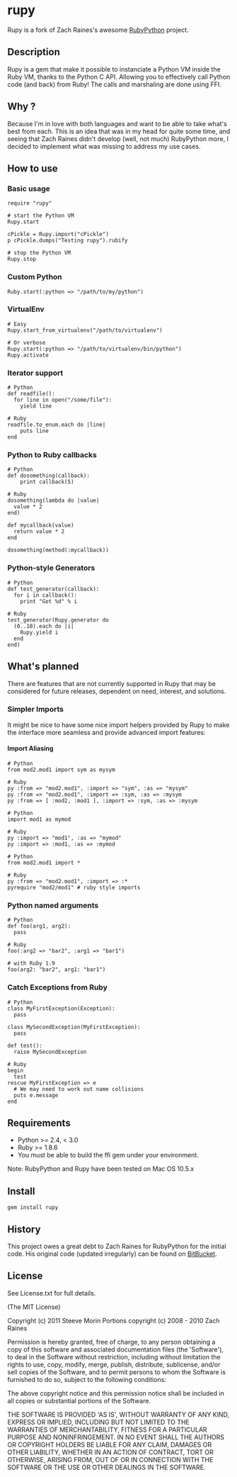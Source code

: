 # rupy
Rupy is a fork of Zach Raines's awesome
[RubyPython](http://raineszm.bitbucket.org/rubypython/) project.

## Description

Rupy is a gem that make it possible to instanciate a Python VM inside the Ruby
VM, thanks to the Python C API. Allowing you to effectively call Python code
(and back) from Ruby! The calls and marshaling are done using FFI.

## Why ?

Because I'm in love with both languages and want to be able to take what's best
from each. This is an idea that was in my head for quite some time, and seeing
that Zach Raines didn't develop (well, not much) RubyPython more, I decided to
implement what was missing to address my use cases.

## How to use
### Basic usage

    require "rupy"

    # start the Python VM
    Rupy.start

    cPickle = Rupy.import("cPickle")
    p cPickle.dumps("Testing rupy").rubify

    # stop the Python VM
    Rupy.stop


### Custom Python

    Ruby.start(:python => "/path/to/my/python")


### VirtualEnv

    # Easy
    Rupy.start_from_virtualenv("/path/to/virtualenv")

    # Or verbose
    Rupy.start(:python => "/path/to/virtualenv/bin/python")
    Rupy.activate


### Iterator support

    # Python
    def readfile():
      for line in open("/some/file"):
        yield line

    # Ruby
    readfile.to_enum.each do |line|
        puts line
    end


### Python to Ruby callbacks

    # Python
    def dosomething(callback):
        print callback(5)

    # Ruby
    dosomething(lambda do |value|
      value * 2
    end)

    def mycallback(value)
      return value * 2
    end

    dosomething(method(:mycallback))

### Python-style Generators

    # Python
    def test_generator(callback):
      for i in callback():
        print "Got %d" % i

    # Ruby
    test_generator(Rupy.generator do
      (0..10).each do |i|
        Rupy.yield i
      end
    end)

## What's planned
There are features that are not currently supported in Rupy that may be
considered for future releases, dependent on need, interest, and solutions.

### Simpler Imports
It might be nice to have some nice import helpers provided by Rupy to make the
interface more seamless and provide advanced import features:

#### Import Aliasing

    # Python
    from mod2.mod1 import sym as mysym

    # Ruby
    py :from => "mod2.mod1", :import => "sym", :as => "mysym"
    py :from => "mod2.mod1", :import => :sym, :as => :mysym
    py :from => [ :mod2, :mod1 ], :import => :sym, :as => :mysym

    # Python
    import mod1 as mymod

    # Ruby
    py :import => "mod1", :as => "mymod"
    py :import => :mod1, :as => :mymod

    # Python
    from mod2.mod1 import *

    # Ruby
    py :from => "mod2.mod1", :import => :*
    pyrequire "mod2/mod1" # ruby style imports

### Python named arguments
    # Python
    def foo(arg1, arg2):
      pass

    # Ruby
    foo(:arg2 => "bar2", :arg1 => "bar1")

    # with Ruby 1.9
    foo(arg2: "bar2", arg1: "bar1")

### Catch Exceptions from Ruby

    # Python
    class MyFirstException(Exception):
      pass

    class MySecondException(MyFirstException):
      pass

    def test():
      raise MySecondException

    # Ruby
    begin
      test
    rescue MyFirstException => e
      # We may need to work out name collisions
      puts e.message
    end

## Requirements
	
* Python >= 2.4, < 3.0
* Ruby >= 1.8.6
* You must be able to build the ffi gem under your environment.

Note: RubyPython and Rupy have been tested on Mac OS 10.5.x
	
## Install
    gem install rupy

## History
This project owes a great debt to Zach Raines for RubyPython for the initial
code. His original code (updated irregularly) can be found on
[BitBucket](http://raineszm.bitbucket.org/rubypython/).

## License
See License.txt for full details.

(The MIT License)

Copyright (c) 2011 Steeve Morin
Portions copyright (c) 2008 - 2010 Zach Raines

Permission is hereby granted, free of charge, to any person obtaining
a copy of this software and associated documentation files (the
'Software'), to deal in the Software without restriction, including
without limitation the rights to use, copy, modify, merge, publish,
distribute, sublicense, and/or sell copies of the Software, and to
permit persons to whom the Software is furnished to do so, subject to
the following conditions:

The above copyright notice and this permission notice shall be
included in all copies or substantial portions of the Software.

THE SOFTWARE IS PROVIDED 'AS IS', WITHOUT WARRANTY OF ANY KIND,
EXPRESS OR IMPLIED, INCLUDING BUT NOT LIMITED TO THE WARRANTIES OF
MERCHANTABILITY, FITNESS FOR A PARTICULAR PURPOSE AND NONINFRINGEMENT.
IN NO EVENT SHALL THE AUTHORS OR COPYRIGHT HOLDERS BE LIABLE FOR ANY
CLAIM, DAMAGES OR OTHER LIABILITY, WHETHER IN AN ACTION OF CONTRACT,
TORT OR OTHERWISE, ARISING FROM, OUT OF OR IN CONNECTION WITH THE
SOFTWARE OR THE USE OR OTHER DEALINGS IN THE SOFTWARE.
